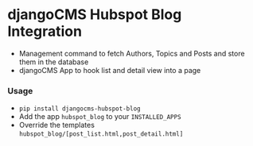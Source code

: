 # djangoCMS Hubspot Blog Integration

- Management command to fetch Authors, Topics and Posts and store them in the database
- djangoCMS App to hook list and detail view into a page

### Usage

- `pip install djangocms-hubspot-blog` 
- Add the app `hubspot_blog` to your `INSTALLED_APPS`
- Override the templates `hubspot_blog/[post_list.html,post_detail.html]` 
